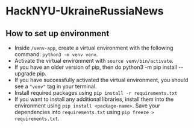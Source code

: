 # HackNYU-UkraineRussiaNews

## How to set up environment
* Inside `/venv-app`, create a virtual environment with the following command: `python3 -m venv venv`.
* Activate the virtual environment with `source venv/bin/activate`.
* If you have an older version of pip, then do python3 -m pip install --upgrade pip.
* If you have successfully activated the virtual environment, you should see a `"venv"` tag in your terminal. 
* Install required packages using `pip install -r requirements.txt`
* If you want to install any additional libraries, install them into the environment using `pip install <package-name>`. Save your dependencies into `requirements.txt` using `pip freeze > requirements.txt`. 
